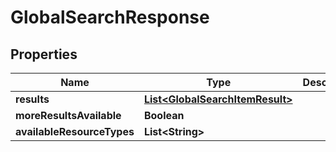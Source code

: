 

# GlobalSearchResponse


## Properties

| Name | Type | Description | Notes |
|------------ | ------------- | ------------- | -------------|
|**results** | [**List&lt;GlobalSearchItemResult&gt;**](GlobalSearchItemResult.md) |  |  |
|**moreResultsAvailable** | **Boolean** |  |  |
|**availableResourceTypes** | **List&lt;String&gt;** |  |  |



